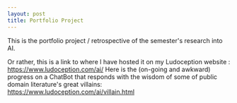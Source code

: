 ```yaml
---
layout: post
title: Portfolio Project
---
```


This is the portfolio project / retrospective of the semester's research into AI. 

Or rather, this is a link to where I have hosted it on my Ludoception website : https://www.ludoception.com/ai/
Here is the (on-going and awkward) progress on a ChatBot that responds with the wisdom of some of public domain literature's great villains: https://www.ludoception.com/ai/villain.html


